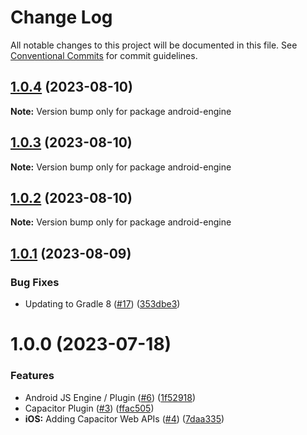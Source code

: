 # Change Log

All notable changes to this project will be documented in this file.
See [Conventional Commits](https://conventionalcommits.org) for commit guidelines.

## [1.0.4](https://github.com/ionic-team/capacitor-background-runner/compare/1.0.3...1.0.4) (2023-08-10)

**Note:** Version bump only for package android-engine





## [1.0.3](https://github.com/ionic-team/capacitor-background-runner/compare/1.0.2...1.0.3) (2023-08-10)

**Note:** Version bump only for package android-engine





## [1.0.2](https://github.com/ionic-team/capacitor-background-runner/compare/1.0.1...1.0.2) (2023-08-10)

**Note:** Version bump only for package android-engine





## [1.0.1](https://github.com/ionic-team/capacitor-background-runner/compare/1.0.0...1.0.1) (2023-08-09)


### Bug Fixes

* Updating to Gradle 8 ([#17](https://github.com/ionic-team/capacitor-background-runner/issues/17)) ([353dbe3](https://github.com/ionic-team/capacitor-background-runner/commit/353dbe331f5ed2344ded407041e001e440b9d0ee))





# 1.0.0 (2023-07-18)


### Features

* Android JS Engine / Plugin ([#6](https://github.com/ionic-team/enterprise-background-runner/issues/6)) ([1f52918](https://github.com/ionic-team/enterprise-background-runner/commit/1f52918784d91558a3e7798d5449887d7fb5cd32))
* Capacitor Plugin ([#3](https://github.com/ionic-team/enterprise-background-runner/issues/3)) ([ffac505](https://github.com/ionic-team/enterprise-background-runner/commit/ffac505560c144d2478ed6de49dc7d0c5130b15c))
* **iOS:** Adding Capacitor Web APIs ([#4](https://github.com/ionic-team/enterprise-background-runner/issues/4)) ([7daa335](https://github.com/ionic-team/enterprise-background-runner/commit/7daa3350335989e8caf20c7258074a6dfa5d2cfe))
